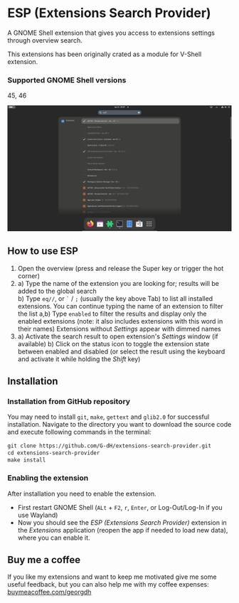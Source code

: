 # ESP (Extensions Search Provider)
A GNOME Shell extension that gives you access to extensions settings through overview search.

This extensions has been originally crated as a module for V-Shell extension.

### Supported GNOME Shell versions
45, 46

![ESP (Extensions Search Provider)](screenshot.jpg)

## How to use ESP
1.  Open the overview (press and release the Super key or trigger the hot corner)
2.  a) Type the name of the extension you are looking for; results will be added to the global search<br>
    b) Type `eq//`, or ``` ` ``` / `;` (usually the key above Tab) to list all installed extensions. You can continue typing the name of an extension to filter the list
    a,b) Type `enabled` to filter the results and display only the enabled extensions (note: it also includes extensions with this word in their names)
    Extensions without *Settings* appear with dimmed names
3.  a) Activate the search result to open extension's *Settings* window (if available)
    b) Click on the status icon to toggle the extension state between enabled and disabled (or select the result using the keyboard and activate it while holding the *Shift* key)

## Installation
### Installation from GitHub repository
You may need to install `git`, `make`, `gettext` and `glib2.0` for successful installation.
Navigate to the directory you want to download the source code and execute following commands in the terminal:

    git clone https://github.com/G-dH/extensions-search-provider.git
    cd extensions-search-provider
    make install

### Enabling the extension
After installation you need to enable the extension.

- First restart GNOME Shell (`ALt` + `F2`, `r`, `Enter`, or Log-Out/Log-In if you use Wayland)
- Now you should see the *ESP (Extensions Search Provider)* extension in the *Extensions* application (reopen the app if needed to load new data), where you can enable it.

## Buy me a coffee
If you like my extensions and want to keep me motivated give me some useful feedback, but you can also help me with my coffee expenses:
[buymeacoffee.com/georgdh](https://buymeacoffee.com/georgdh)
